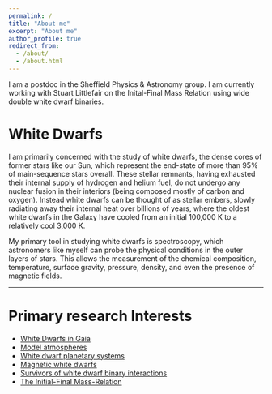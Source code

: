```yaml
---
permalink: /
title: "About me"
excerpt: "About me"
author_profile: true
redirect_from: 
  - /about/
  - /about.html
---
```


I am a postdoc in the Sheffield Physics & Astronomy group. I am currently
working with Stuart Littlefair on the Inital-Final Mass Relation using wide
double white dwarf binaries.

# White Dwarfs

I am primarily concerned with the study of white dwarfs, the dense cores of
former stars like our Sun, which represent the end-state of more than 95% of
main-sequence stars overall. These stellar remnants, having exhausted their
internal supply of hydrogen and helium fuel, do not undergo any nuclear fusion
in their interiors (being composed mostly of carbon and oxygen). Instead white
dwarfs can be thought of as stellar embers, slowly radiating away their
internal heat over billions of years, where the oldest white dwarfs in the
Galaxy have cooled from an initial 100,000 K to a relatively cool 3,000 K.

My primary tool in studying white dwarfs is spectroscopy, which astronomers
like myself can probe the physical conditions in the outer layers of stars.
This allows the measurement of the chemical composition, temperature, surface
gravity, pressure, density, and even the presence of magnetic fields.

------

# Primary research Interests

* [White Dwarfs in Gaia](/interests/gaia.md)
* [Model atmospheres](/interests/atms.md)
* [White dwarf planetary systems](interests/wdplanets.md)
* [Magnetic white dwarfs](interests/magnetic.md)
* [Survivors of white dwarf binary interactions](interests/survivors.md)
* [The Initial-Final Mass-Relation](interests/ifmr.md)


